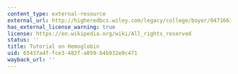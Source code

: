 ```yaml
---
content_type: external-resource
external_url: http://higheredbcs.wiley.com/legacy/college/boyer/0471661791/structure/HbMb/hbmb.htm
has_external_license_warning: true
license: https://en.wikipedia.org/wiki/All_rights_reserved
status: ''
title: Tutorial on Hemoglobin
uid: 65437a4f-fce3-482f-a059-b4b932e0c471
wayback_url: ''
---
```

